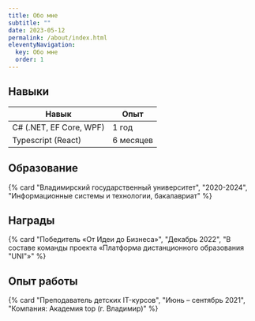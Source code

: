 ```yaml
---
title: Обо мне
subtitle: ""
date: 2023-05-12
permalink: /about/index.html
eleventyNavigation:
  key: Обо мне
  order: 1
---
```


## Навыки

| Навык                   | Опыт      |
|-------------------------|-----------|
| C# (.NET, EF Core, WPF) | 1 год     |
| Typescript (React)      | 6 месяцев |

## Образование

{% card "Владимирский государственный университет", "2020-2024", "Информационные системы и технологии, бакалавриат" %}

## Награды

{% card "Победитель «От Идеи до Бизнеса»", "Декабрь 2022", "В составе команды проекта «Платформа дистанционного образования \"UNI\"»" %}

## Опыт работы

{% card "Преподаватель детских IT-курсов", "Июнь – сентябрь 2021", "Компания: Академия top (г. Владимир)" %}
